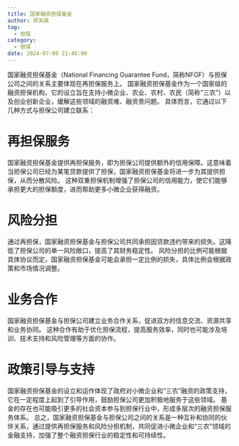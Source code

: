 ```yaml
---
title: 国家融资担保基金
author: 郑天祺
tag:
  - 担保
category:
  - 担保
date: 2024-07-09 21:46:00
---
```


国家融资担保基金（National Financing Guarantee Fund，简称NFGF）与担保公司之间的关系主要体现在再担保服务上。
国家融资担保基金作为一个国家级的融资担保机构，它的设立旨在支持小微企业、农业、农村、农民（简称“三农”）以及创业创新企业，缓解这些领域的融资难、融资贵问题。
具体而言，它通过以下几种方式与担保公司建立联系：

# 再担保服务
国家融资担保基金提供再担保服务，即为担保公司提供额外的信用保障。这意味着当担保公司已经为某笔贷款提供了担保，国家融资担保基金将进一步为其提供担保，从而分散风险。
这种双重担保机制增强了担保公司的信用能力，使它们能够承担更大的担保额度，进而帮助更多小微企业获得融资。
# 风险分担
通过再担保，国家融资担保基金与担保公司共同承担因贷款违约带来的损失。这降低了担保公司的单一风险敞口，提高了其财务稳定性。
风险分担的比例可能根据具体协议而定，国家融资担保基金可能会承担一定比例的损失，具体比例会根据政策和市场情况调整。
# 业务合作
国家融资担保基金与担保公司建立业务合作关系，促进双方的信息交流、资源共享和业务协同。
这种合作有助于优化担保流程，提高服务效率，同时也可能涉及培训、技术支持和风险管理等方面的协作。
# 政策引导与支持
国家融资担保基金的设立和运作体现了政府对小微企业和“三农”融资的政策支持，它在一定程度上起到了引导作用，鼓励担保公司更加积极地服务于这些领域。
基金的存在也可能吸引更多的社会资本参与到担保行业中，形成多层次的融资担保服务体系。
总之，国家融资担保基金与担保公司之间的关系是一种互补和协同的伙伴关系，通过提供再担保服务和风险分担机制，共同促进小微企业和“三农”领域的金融支持，加强了整个融资担保行业的稳定性和可持续性。